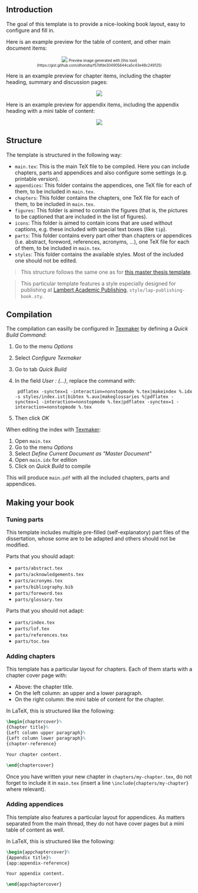## Introduction

The goal of this template is to provide a nice-looking book layout, easy to configure and fill in.

Here is an example preview for the table of content, and other main document items:

<p align="center"><img src="https://raw.githubusercontent.com/dhondta/tex-book-template/master/doc/preview-main.png">
<sub><sup>Preview image generated with [this tool](https://gist.github.com/dhondta/f57dfde304905644ca5c43e48c249125)</sup></sub></p>

Here is an example preview for chapter items, including the chapter heading, summary and discussion pages:

<p align="center"><img src="https://raw.githubusercontent.com/dhondta/tex-book-template/master/doc/preview-chapter.png"></p>

Here is an example preview for appendix items, including the appendix heading with a mini table of content:

<p align="center"><img src="https://raw.githubusercontent.com/dhondta/tex-book-template/master/doc/preview-appendix.png"></p>


## Structure

The template is structured in the following way:

- `main.tex`: This is the main TeX file to be compiled. Here you can include chapters, parts and appendices and also configure some settings (e.g. printable version).
- `appendices`: This folder contains the appendices, one TeX file for each of them, to be included in `main.tex`.
- `chapters`: This folder contains the chapters, one TeX file for each of them, to be included in `main.tex`.
- `figures`: This folder is aimed to contain the figures (that is, the pictures to be captioned that are included in the list of figures).
- `icons`: This folder is aimed to contain icons that are used without captions, e.g. these included with special text boxes (like `tip`).
- `parts`: This folder contains every part other than chapters or appendices (i.e. abstract, foreword, references, acronyms, ...), one TeX file for each of them, to be included in `main.tex`.
- `styles`: This folder contains the available styles. Most of the included one should not be edited.

> This structure follows the same one as for [this master thesis template](https://github.com/dhondta/tex-master-thesis-template).

> This particular template features a style especially designed for publishing at [Lambert Academic Publishing](https://www.lap-publishing.com/), `style/lap-publishing-book.sty`.

## Compilation

The compilation can easilly be configured in [Texmaker](https://en.wikipedia.org/wiki/Texmaker) by defining a *Quick Build Command*:

1. Go to the menu *Options*
2. Select *Configure Texmaker*
3. Go to tab *Quick Build*
4. In the field *User : (...)*, replace the command with:

        pdflatex -synctex=1 -interaction=nonstopmode %.tex|makeindex %.idx -s styles/index.ist|bibtex %.aux|makeglossaries %|pdflatex -synctex=1 -interaction=nonstopmode %.tex|pdflatex -synctex=1 -interaction=nonstopmode %.tex

5. Then click *OK*

When editing the index with [Texmaker](https://en.wikipedia.org/wiki/Texmaker):

1. Open `main.tex`
2. Go to the menu *Options*
3. Select *Define Current Document as "Master Document"*
4. Open `main.idx` for edition
5. Click on *Quick Build* to compile

This will produce `main.pdf` with all the included chapters, parts and appendices.

## Making your book

### Tuning parts

This template includes multiple pre-filled (self-explanatory) part files of the dissertation, whose some are to be adapted and others should not be modified.

Parts that you should adapt:

- `parts/abstract.tex`
- `parts/acknowledgements.tex`
- `parts/acronyms.tex`
- `parts/bibliography.bib`
- `parts/foreword.tex`
- `parts/glossary.tex`

Parts that you should not adapt:

- `parts/index.tex`
- `parts/lof.tex`
- `parts/references.tex`
- `parts/toc.tex`

### Adding chapters

This template has a particular layout for chapters. Each of them starts with a chapter cover page with:

- Above: the chapter title.
- On the left column: an upper and a lower paragraph.
- On the right column: the mini table of content for the chapter.

In LaTeX, this is structured like the following:

```latex
\begin{chaptercover}%
{Chapter title}%
{Left column upper paragraph}%
{Left column lower paragraph}%
{chapter-reference}

Your chapter content.

\end{chaptercover}
```

Once you have written your new chapter in `chapters/my-chapter.tex`, do not forget to include it in `main.tex` (insert a line `\include{chapters/my-chapter}` where relevant).

### Adding appendices

This template also features a particular layout for appendices. As matters separated from the main thread, they do not have cover pages but a mini table of content as well.

In LaTeX, this is structured like the following:

```latex
\begin{appchaptercover}%
{Appendix title}%
{app:appendix-reference}

Your appendix content.

\end{appchaptercover}
```
